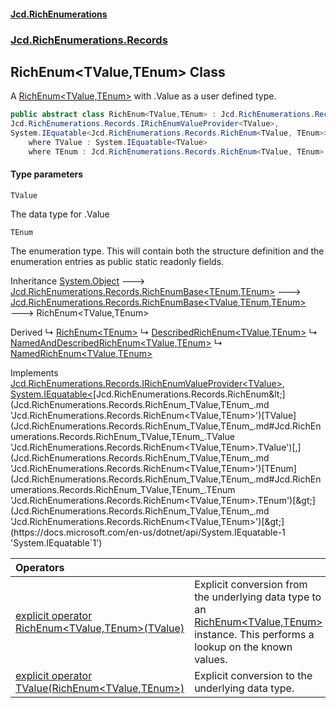 #### [Jcd.RichEnumerations](index.md 'index')

### [Jcd.RichEnumerations.Records](Jcd.RichEnumerations.Records.md 'Jcd.RichEnumerations.Records')

## RichEnum<TValue,TEnum> Class

A [RichEnum&lt;TValue,TEnum&gt;](Jcd.RichEnumerations.Records.RichEnum_TValue,TEnum_.md 'Jcd.RichEnumerations.Records.RichEnum<TValue,TEnum>') with .Value as a user defined type.

```csharp
public abstract class RichEnum<TValue,TEnum> : Jcd.RichEnumerations.Records.RichEnumBase<TValue, TEnum, TEnum>,
Jcd.RichEnumerations.Records.IRichEnumValueProvider<TValue>,
System.IEquatable<Jcd.RichEnumerations.Records.RichEnum<TValue, TEnum>>
    where TValue : System.IEquatable<TValue>
    where TEnum : Jcd.RichEnumerations.Records.RichEnum<TValue, TEnum>
```

#### Type parameters

<a name='Jcd.RichEnumerations.Records.RichEnum_TValue,TEnum_.TValue'></a>

`TValue`

The data type for .Value

<a name='Jcd.RichEnumerations.Records.RichEnum_TValue,TEnum_.TEnum'></a>

`TEnum`

The enumeration type. This will contain both the structure definition and the enumeration
entries as public static readonly fields.

Inheritance [System.Object](https://docs.microsoft.com/en-us/dotnet/api/System.Object 'System.Object') &#129106; [Jcd.RichEnumerations.Records.RichEnumBase&lt;](Jcd.RichEnumerations.Records.RichEnumBase_TEnumeration,TEnumeratedItem_.md 'Jcd.RichEnumerations.Records.RichEnumBase<TEnumeration,TEnumeratedItem>')[TEnum](Jcd.RichEnumerations.Records.RichEnum_TValue,TEnum_.md#Jcd.RichEnumerations.Records.RichEnum_TValue,TEnum_.TEnum 'Jcd.RichEnumerations.Records.RichEnum<TValue,TEnum>.TEnum')[,](Jcd.RichEnumerations.Records.RichEnumBase_TEnumeration,TEnumeratedItem_.md 'Jcd.RichEnumerations.Records.RichEnumBase<TEnumeration,TEnumeratedItem>')[TEnum](Jcd.RichEnumerations.Records.RichEnum_TValue,TEnum_.md#Jcd.RichEnumerations.Records.RichEnum_TValue,TEnum_.TEnum 'Jcd.RichEnumerations.Records.RichEnum<TValue,TEnum>.TEnum')[&gt;](Jcd.RichEnumerations.Records.RichEnumBase_TEnumeration,TEnumeratedItem_.md 'Jcd.RichEnumerations.Records.RichEnumBase<TEnumeration,TEnumeratedItem>') &#129106; [Jcd.RichEnumerations.Records.RichEnumBase&lt;](Jcd.RichEnumerations.Records.RichEnumBase_TValue,TEnumeration,TEnumeratedItem_.md 'Jcd.RichEnumerations.Records.RichEnumBase<TValue,TEnumeration,TEnumeratedItem>')[TValue](Jcd.RichEnumerations.Records.RichEnum_TValue,TEnum_.md#Jcd.RichEnumerations.Records.RichEnum_TValue,TEnum_.TValue 'Jcd.RichEnumerations.Records.RichEnum<TValue,TEnum>.TValue')[,](Jcd.RichEnumerations.Records.RichEnumBase_TValue,TEnumeration,TEnumeratedItem_.md 'Jcd.RichEnumerations.Records.RichEnumBase<TValue,TEnumeration,TEnumeratedItem>')[TEnum](Jcd.RichEnumerations.Records.RichEnum_TValue,TEnum_.md#Jcd.RichEnumerations.Records.RichEnum_TValue,TEnum_.TEnum 'Jcd.RichEnumerations.Records.RichEnum<TValue,TEnum>.TEnum')[,](Jcd.RichEnumerations.Records.RichEnumBase_TValue,TEnumeration,TEnumeratedItem_.md 'Jcd.RichEnumerations.Records.RichEnumBase<TValue,TEnumeration,TEnumeratedItem>')[TEnum](Jcd.RichEnumerations.Records.RichEnum_TValue,TEnum_.md#Jcd.RichEnumerations.Records.RichEnum_TValue,TEnum_.TEnum 'Jcd.RichEnumerations.Records.RichEnum<TValue,TEnum>.TEnum')[&gt;](Jcd.RichEnumerations.Records.RichEnumBase_TValue,TEnumeration,TEnumeratedItem_.md 'Jcd.RichEnumerations.Records.RichEnumBase<TValue,TEnumeration,TEnumeratedItem>') &#129106; RichEnum<TValue,TEnum>

Derived
&#8627; [RichEnum&lt;TEnum&gt;](Jcd.RichEnumerations.Records.RichEnum_TEnum_.md 'Jcd.RichEnumerations.Records.RichEnum<TEnum>')
&#8627; [DescribedRichEnum&lt;TValue,TEnum&gt;](Jcd.RichEnumerations.Records.Wrappers.DescribedRichEnum_TValue,TEnum_.md 'Jcd.RichEnumerations.Records.Wrappers.DescribedRichEnum<TValue,TEnum>')
&#8627; [NamedAndDescribedRichEnum&lt;TValue,TEnum&gt;](Jcd.RichEnumerations.Records.Wrappers.NamedAndDescribedRichEnum_TValue,TEnum_.md 'Jcd.RichEnumerations.Records.Wrappers.NamedAndDescribedRichEnum<TValue,TEnum>')
&#8627; [NamedRichEnum&lt;TValue,TEnum&gt;](Jcd.RichEnumerations.Records.Wrappers.NamedRichEnum_TValue,TEnum_.md 'Jcd.RichEnumerations.Records.Wrappers.NamedRichEnum<TValue,TEnum>')

Implements [Jcd.RichEnumerations.Records.IRichEnumValueProvider&lt;](Jcd.RichEnumerations.Records.IRichEnumValueProvider_TValue_.md 'Jcd.RichEnumerations.Records.IRichEnumValueProvider<TValue>')[TValue](Jcd.RichEnumerations.Records.RichEnum_TValue,TEnum_.md#Jcd.RichEnumerations.Records.RichEnum_TValue,TEnum_.TValue 'Jcd.RichEnumerations.Records.RichEnum<TValue,TEnum>.TValue')[&gt;](Jcd.RichEnumerations.Records.IRichEnumValueProvider_TValue_.md 'Jcd.RichEnumerations.Records.IRichEnumValueProvider<TValue>'), [System.IEquatable&lt;](https://docs.microsoft.com/en-us/dotnet/api/System.IEquatable-1 'System.IEquatable`1')[Jcd.RichEnumerations.Records.RichEnum&lt;](Jcd.RichEnumerations.Records.RichEnum_TValue,TEnum_.md 'Jcd.RichEnumerations.Records.RichEnum<TValue,TEnum>')[TValue](Jcd.RichEnumerations.Records.RichEnum_TValue,TEnum_.md#Jcd.RichEnumerations.Records.RichEnum_TValue,TEnum_.TValue 'Jcd.RichEnumerations.Records.RichEnum<TValue,TEnum>.TValue')[,](Jcd.RichEnumerations.Records.RichEnum_TValue,TEnum_.md 'Jcd.RichEnumerations.Records.RichEnum<TValue,TEnum>')[TEnum](Jcd.RichEnumerations.Records.RichEnum_TValue,TEnum_.md#Jcd.RichEnumerations.Records.RichEnum_TValue,TEnum_.TEnum 'Jcd.RichEnumerations.Records.RichEnum<TValue,TEnum>.TEnum')[&gt;](Jcd.RichEnumerations.Records.RichEnum_TValue,TEnum_.md 'Jcd.RichEnumerations.Records.RichEnum<TValue,TEnum>')[&gt;](https://docs.microsoft.com/en-us/dotnet/api/System.IEquatable-1 'System.IEquatable`1')

| Operators                                                                                                                                                                                                                                                                                                             |                                                                                                                                                                                                                                                                |
|:----------------------------------------------------------------------------------------------------------------------------------------------------------------------------------------------------------------------------------------------------------------------------------------------------------------------|:---------------------------------------------------------------------------------------------------------------------------------------------------------------------------------------------------------------------------------------------------------------|
| [explicit operator RichEnum&lt;TValue,TEnum&gt;(TValue)](Jcd.RichEnumerations.Records.RichEnum_TValue,TEnum_.op_ExplicitJcd.RichEnumerations.Records.RichEnum_TValue,TEnum_(TValue).md 'Jcd.RichEnumerations.Records.RichEnum<TValue,TEnum>.op_Explicit Jcd.RichEnumerations.Records.RichEnum<TValue,TEnum>(TValue)') | Explicit conversion from the underlying data type to an [RichEnum&lt;TValue,TEnum&gt;](Jcd.RichEnumerations.Records.RichEnum_TValue,TEnum_.md 'Jcd.RichEnumerations.Records.RichEnum<TValue,TEnum>') instance. This performs a lookup on the known values. |
| [explicit operator TValue(RichEnum&lt;TValue,TEnum&gt;)](Jcd.RichEnumerations.Records.RichEnum_TValue,TEnum_.op_ExplicitTValue(Jcd.RichEnumerations.Records.RichEnum_TValue,TEnum_).md 'Jcd.RichEnumerations.Records.RichEnum<TValue,TEnum>.op_Explicit TValue(Jcd.RichEnumerations.Records.RichEnum<TValue,TEnum>)') | Explicit conversion to the underlying data type.                                                                                                                                                                                                               |
